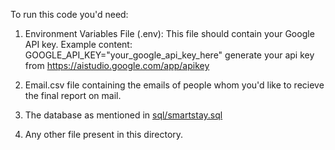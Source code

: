 To run this code you'd need:

1. Environment Variables File (.env):
This file should contain your Google API key.
Example content:
GOOGLE_API_KEY="your_google_api_key_here"
generate your api key from https://aistudio.google.com/app/apikey

2. Email.csv file containing the emails of people whom you'd like to recieve the final report on mail.

3. The database as mentioned in [sql/smartstay.sql](https://github.com/im-ukr/SmartStay/blob/test/sql/smartstay.sql)

4. Any other file present in this directory.
